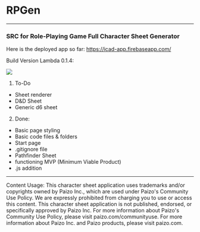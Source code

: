 # RPGen
***
### SRC for Role-Playing Game Full Character Sheet Generator

Here is the deployed app so far: https://icad-app.firebaseapp.com/

Build Version Lambda 0.1.4:

![](http://i.imgur.com/1bp2Li0.gif)

1. To-Do
* Sheet renderer
* D&D Sheet
* Generic d6 sheet

2. Done:
* Basic page styling
* Basic code files & folders
* Start page
* .gitignore file
* Pathfinder Sheet
* functioning MVP (Minimum Viable Product)
* .js addition

***

Content Usage:
This character sheet application uses trademarks and/or copyrights owned by Paizo Inc., which are used under Paizo's Community Use Policy. We are expressly prohibited from charging you to use or access this content. This character sheet application is not published, endorsed, or specifically approved by Paizo Inc. For more information about Paizo's Community Use Policy, please visit paizo.com/communityuse. For more information about Paizo Inc. and Paizo products, please visit paizo.com.
